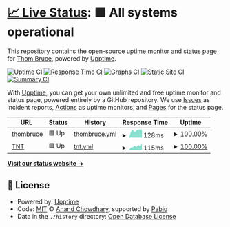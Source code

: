 # [📈 Live Status](https://status.thombruce.com): <!--live status--> **🟩 All systems operational**

This repository contains the open-source uptime monitor and status page for [Thom Bruce](https://thombruce.com/), powered by [Upptime](https://github.com/upptime/upptime).

[![Uptime CI](https://github.com/thombruce/status.thombruce.com/workflows/Uptime%20CI/badge.svg)](https://github.com/thombruce/status.thombruce.com/actions?query=workflow%3A%22Uptime+CI%22)
[![Response Time CI](https://github.com/thombruce/status.thombruce.com/workflows/Response%20Time%20CI/badge.svg)](https://github.com/thombruce/status.thombruce.com/actions?query=workflow%3A%22Response+Time+CI%22)
[![Graphs CI](https://github.com/thombruce/status.thombruce.com/workflows/Graphs%20CI/badge.svg)](https://github.com/thombruce/status.thombruce.com/actions?query=workflow%3A%22Graphs+CI%22)
[![Static Site CI](https://github.com/thombruce/status.thombruce.com/workflows/Static%20Site%20CI/badge.svg)](https://github.com/thombruce/status.thombruce.com/actions?query=workflow%3A%22Static+Site+CI%22)
[![Summary CI](https://github.com/thombruce/status.thombruce.com/workflows/Summary%20CI/badge.svg)](https://github.com/thombruce/status.thombruce.com/actions?query=workflow%3A%22Summary+CI%22)

With [Upptime](https://upptime.js.org), you can get your own unlimited and free uptime monitor and status page, powered entirely by a GitHub repository. We use [Issues](https://github.com/thombruce/status.thombruce.com/issues) as incident reports, [Actions](https://github.com/thombruce/status.thombruce.com/actions) as uptime monitors, and [Pages](https://status.thombruce.com) for the status page.

<!--start: status pages-->
<!-- This summary is generated by Upptime (https://github.com/upptime/upptime) -->
<!-- Do not edit this manually, your changes will be overwritten -->
<!-- prettier-ignore -->
| URL | Status | History | Response Time | Uptime |
| --- | ------ | ------- | ------------- | ------ |
| <img alt="" src="https://www.thombruce.com/favicon.ico" height="13"> [thombruce](https://www.thombruce.com) | 🟩 Up | [thombruce.yml](https://github.com/thombruce/status.thombruce.com/commits/HEAD/history/thombruce.yml) | <details><summary><img alt="Response time graph" src="./graphs/thombruce/response-time-week.png" height="20"> 128ms</summary><br><a href="https://status.thombruce.com/history/thombruce"><img alt="Response time 148" src="https://img.shields.io/endpoint?url=https%3A%2F%2Fraw.githubusercontent.com%2Fthombruce%2Fstatus.thombruce.com%2FHEAD%2Fapi%2Fthombruce%2Fresponse-time.json"></a><br><a href="https://status.thombruce.com/history/thombruce"><img alt="24-hour response time 150" src="https://img.shields.io/endpoint?url=https%3A%2F%2Fraw.githubusercontent.com%2Fthombruce%2Fstatus.thombruce.com%2FHEAD%2Fapi%2Fthombruce%2Fresponse-time-day.json"></a><br><a href="https://status.thombruce.com/history/thombruce"><img alt="7-day response time 128" src="https://img.shields.io/endpoint?url=https%3A%2F%2Fraw.githubusercontent.com%2Fthombruce%2Fstatus.thombruce.com%2FHEAD%2Fapi%2Fthombruce%2Fresponse-time-week.json"></a><br><a href="https://status.thombruce.com/history/thombruce"><img alt="30-day response time 148" src="https://img.shields.io/endpoint?url=https%3A%2F%2Fraw.githubusercontent.com%2Fthombruce%2Fstatus.thombruce.com%2FHEAD%2Fapi%2Fthombruce%2Fresponse-time-month.json"></a><br><a href="https://status.thombruce.com/history/thombruce"><img alt="1-year response time 148" src="https://img.shields.io/endpoint?url=https%3A%2F%2Fraw.githubusercontent.com%2Fthombruce%2Fstatus.thombruce.com%2FHEAD%2Fapi%2Fthombruce%2Fresponse-time-year.json"></a></details> | <details><summary><a href="https://status.thombruce.com/history/thombruce">100.00%</a></summary><a href="https://status.thombruce.com/history/thombruce"><img alt="All-time uptime 100.00%" src="https://img.shields.io/endpoint?url=https%3A%2F%2Fraw.githubusercontent.com%2Fthombruce%2Fstatus.thombruce.com%2FHEAD%2Fapi%2Fthombruce%2Fuptime.json"></a><br><a href="https://status.thombruce.com/history/thombruce"><img alt="24-hour uptime 100.00%" src="https://img.shields.io/endpoint?url=https%3A%2F%2Fraw.githubusercontent.com%2Fthombruce%2Fstatus.thombruce.com%2FHEAD%2Fapi%2Fthombruce%2Fuptime-day.json"></a><br><a href="https://status.thombruce.com/history/thombruce"><img alt="7-day uptime 100.00%" src="https://img.shields.io/endpoint?url=https%3A%2F%2Fraw.githubusercontent.com%2Fthombruce%2Fstatus.thombruce.com%2FHEAD%2Fapi%2Fthombruce%2Fuptime-week.json"></a><br><a href="https://status.thombruce.com/history/thombruce"><img alt="30-day uptime 100.00%" src="https://img.shields.io/endpoint?url=https%3A%2F%2Fraw.githubusercontent.com%2Fthombruce%2Fstatus.thombruce.com%2FHEAD%2Fapi%2Fthombruce%2Fuptime-month.json"></a><br><a href="https://status.thombruce.com/history/thombruce"><img alt="1-year uptime 100.00%" src="https://img.shields.io/endpoint?url=https%3A%2F%2Fraw.githubusercontent.com%2Fthombruce%2Fstatus.thombruce.com%2FHEAD%2Fapi%2Fthombruce%2Fuptime-year.json"></a></details>
| <img alt="" src="https://tnt.thombruce.com/favicon.ico" height="13"> [TNT](https://tnt.thombruce.com) | 🟩 Up | [tnt.yml](https://github.com/thombruce/status.thombruce.com/commits/HEAD/history/tnt.yml) | <details><summary><img alt="Response time graph" src="./graphs/tnt/response-time-week.png" height="20"> 115ms</summary><br><a href="https://status.thombruce.com/history/tnt"><img alt="Response time 120" src="https://img.shields.io/endpoint?url=https%3A%2F%2Fraw.githubusercontent.com%2Fthombruce%2Fstatus.thombruce.com%2FHEAD%2Fapi%2Ftnt%2Fresponse-time.json"></a><br><a href="https://status.thombruce.com/history/tnt"><img alt="24-hour response time 206" src="https://img.shields.io/endpoint?url=https%3A%2F%2Fraw.githubusercontent.com%2Fthombruce%2Fstatus.thombruce.com%2FHEAD%2Fapi%2Ftnt%2Fresponse-time-day.json"></a><br><a href="https://status.thombruce.com/history/tnt"><img alt="7-day response time 115" src="https://img.shields.io/endpoint?url=https%3A%2F%2Fraw.githubusercontent.com%2Fthombruce%2Fstatus.thombruce.com%2FHEAD%2Fapi%2Ftnt%2Fresponse-time-week.json"></a><br><a href="https://status.thombruce.com/history/tnt"><img alt="30-day response time 120" src="https://img.shields.io/endpoint?url=https%3A%2F%2Fraw.githubusercontent.com%2Fthombruce%2Fstatus.thombruce.com%2FHEAD%2Fapi%2Ftnt%2Fresponse-time-month.json"></a><br><a href="https://status.thombruce.com/history/tnt"><img alt="1-year response time 120" src="https://img.shields.io/endpoint?url=https%3A%2F%2Fraw.githubusercontent.com%2Fthombruce%2Fstatus.thombruce.com%2FHEAD%2Fapi%2Ftnt%2Fresponse-time-year.json"></a></details> | <details><summary><a href="https://status.thombruce.com/history/tnt">100.00%</a></summary><a href="https://status.thombruce.com/history/tnt"><img alt="All-time uptime 100.00%" src="https://img.shields.io/endpoint?url=https%3A%2F%2Fraw.githubusercontent.com%2Fthombruce%2Fstatus.thombruce.com%2FHEAD%2Fapi%2Ftnt%2Fuptime.json"></a><br><a href="https://status.thombruce.com/history/tnt"><img alt="24-hour uptime 100.00%" src="https://img.shields.io/endpoint?url=https%3A%2F%2Fraw.githubusercontent.com%2Fthombruce%2Fstatus.thombruce.com%2FHEAD%2Fapi%2Ftnt%2Fuptime-day.json"></a><br><a href="https://status.thombruce.com/history/tnt"><img alt="7-day uptime 100.00%" src="https://img.shields.io/endpoint?url=https%3A%2F%2Fraw.githubusercontent.com%2Fthombruce%2Fstatus.thombruce.com%2FHEAD%2Fapi%2Ftnt%2Fuptime-week.json"></a><br><a href="https://status.thombruce.com/history/tnt"><img alt="30-day uptime 100.00%" src="https://img.shields.io/endpoint?url=https%3A%2F%2Fraw.githubusercontent.com%2Fthombruce%2Fstatus.thombruce.com%2FHEAD%2Fapi%2Ftnt%2Fuptime-month.json"></a><br><a href="https://status.thombruce.com/history/tnt"><img alt="1-year uptime 100.00%" src="https://img.shields.io/endpoint?url=https%3A%2F%2Fraw.githubusercontent.com%2Fthombruce%2Fstatus.thombruce.com%2FHEAD%2Fapi%2Ftnt%2Fuptime-year.json"></a></details>

<!--end: status pages-->

[**Visit our status website →**](https://status.thombruce.com)

## 📄 License

- Powered by: [Upptime](https://github.com/upptime/upptime)
- Code: [MIT](./LICENSE) © [Anand Chowdhary](https://anandchowdhary.com), supported by [Pabio](https://pabio.com)
- Data in the `./history` directory: [Open Database License](https://opendatacommons.org/licenses/odbl/1-0/)
